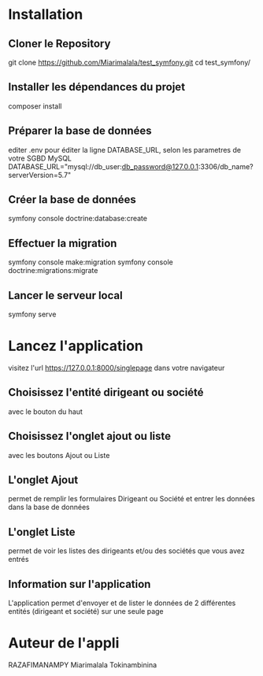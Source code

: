 # Installation
## Cloner le Repository
git clone https://github.com/Miarimalala/test_symfony.git
cd test_symfony/
## Installer les dépendances du projet
composer install
## Préparer la base de données
editer .env pour éditer la ligne DATABASE_URL, selon les parametres de votre SGBD MySQL
DATABASE_URL="mysql://db_user:db_password@127.0.0.1:3306/db_name?serverVersion=5.7"
## Créer la base de données
symfony console doctrine:database:create
## Effectuer la migration
symfony console make:migration
symfony console doctrine:migrations:migrate
## Lancer le serveur local
symfony serve
# Lancez l'application
visitez l'url https://127.0.0.1:8000/singlepage dans votre navigateur
## Choisissez l'entité dirigeant ou société 
avec le bouton du haut
## Choisissez l'onglet ajout ou liste
avec les boutons Ajout ou Liste
## L'onglet Ajout
permet de remplir les formulaires Dirigeant ou Société et entrer les données dans la base de données
## L'onglet Liste
permet de voir les listes des dirigeants et/ou des sociétés que vous avez entrés
## Information sur l'application
L'application permet d'envoyer et de lister le données de 2 différentes entités (dirigeant et société) sur une seule page
# Auteur de l'appli
RAZAFIMANAMPY Miarimalala Tokinambinina
